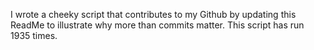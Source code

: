 I wrote a cheeky script that contributes to my Github by updating this ReadMe to illustrate why more than commits matter. This script has run 1935 times.
